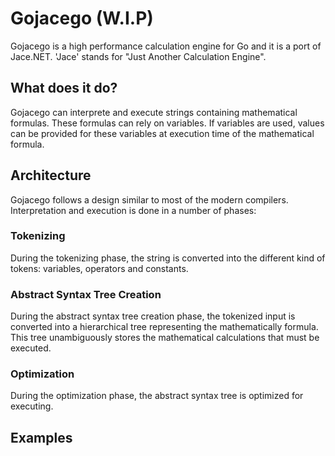 # Gojacego (W.I.P)
Gojacego is a high performance calculation engine for Go and it is a port of Jace.NET. 'Jace' stands for "Just Another Calculation Engine".
 
## What does it do?
Gojacego can interprete and execute strings containing mathematical formulas. These formulas can rely on variables. If variables are used, values can be provided for these variables at execution time of the mathematical formula.

## Architecture
Gojacego follows a design similar to most of the modern compilers. Interpretation and execution is done in a number of phases:

### Tokenizing
During the tokenizing phase, the string is converted into the different kind of tokens: variables, operators and constants.
### Abstract Syntax Tree Creation
During the abstract syntax tree creation phase, the tokenized input is converted into a hierarchical tree representing the mathematically formula. This tree unambiguously stores the mathematical calculations that must be executed.
### Optimization
During the optimization phase, the abstract syntax tree is optimized for executing.

## Examples 
